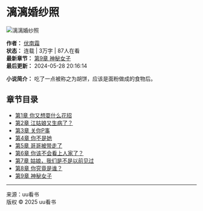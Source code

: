 # 漓漓婚纱照

![漓漓婚纱照](https://www.zhaoshuyuan.net/images/1107707/35898e34fc9a50ee9b70ed79aea9a711.jpg)

**作者：** [伏南霜](https://www.zhaoshuyuan.net/author/%E4%BC%8F%E5%8D%97%E9%9C%9C "伏南霜")  
**状态：** 连载 | 3万字 | 87人在看  
**最新章节：** [第9章 神秘女子](https://www.zhaoshuyuan.net/read/iiibbqg/ijbgns.html "第9章 神秘女子")  
**最后更新：** 2024-05-28 20:16:14  

**小说简介：** 吃了一点被称之为胡饼，应该是面粉做成的食物后。

## 章节目录
- [第1章 你又想耍什么花招](https://www.zhaoshuyuan.net/read/1684335/igcmnmtqqj/bmmqt.html "第1章 你又想耍什么花招")
- [第2章 江姑娘又生病了？](https://www.zhaoshuyuan.net/read/1684335/igcmnmtqqj/bmmqg.html "第2章 江姑娘又生病了？")
- [第3章 关你P事](https://www.zhaoshuyuan.net/read/1684335/igcmnmtqqj/iiqsts.html "第3章 关你P事")
- [第4章 你不是她](https://www.zhaoshuyuan.net/read/1684335/igcmnmtqqj/iiqsgq.html "第4章 你不是她")
- [第5章 哥哥被带走了](https://www.zhaoshuyuan.net/read/1684335/igcmnmtqqj/iiqsgi.html "第5章 哥哥被带走了")
- [第6章 你该不会看上人家了？](https://www.zhaoshuyuan.net/read/1684335/igcmnmtqqj/iiqsgj.html "第6章 你该不会看上人家了？")
- [第7章 姑娘，我们是不是以前见过](https://www.zhaoshuyuan.net/read/1684335/igcmnmtqqj/iiqsgn.html "第7章 姑娘，我们是不是以前见过")
- [第8章 你究竟是谁？](https://www.zhaoshuyuan.net/read/1684335/igcmnmtqqj/ijbgnc.html "第8章 你究竟是谁？")
- [第9章 神秘女子](https://www.zhaoshuyuan.net/read/1684335/igcmnmtqqj/ijbgns.html "第9章 神秘女子")  

---

来源：uu看书  
版权 © 2025 uu看书
<!-- tcd_original_link https://www.zhaoshuyuan.net/lang/1684335/igcmnmtqqj -->
